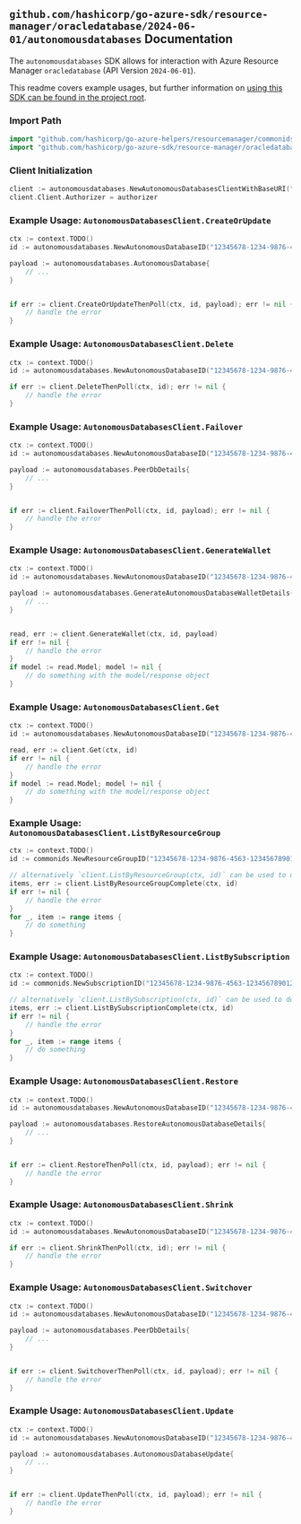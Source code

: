 
## `github.com/hashicorp/go-azure-sdk/resource-manager/oracledatabase/2024-06-01/autonomousdatabases` Documentation

The `autonomousdatabases` SDK allows for interaction with Azure Resource Manager `oracledatabase` (API Version `2024-06-01`).

This readme covers example usages, but further information on [using this SDK can be found in the project root](https://github.com/hashicorp/go-azure-sdk/tree/main/docs).

### Import Path

```go
import "github.com/hashicorp/go-azure-helpers/resourcemanager/commonids"
import "github.com/hashicorp/go-azure-sdk/resource-manager/oracledatabase/2024-06-01/autonomousdatabases"
```


### Client Initialization

```go
client := autonomousdatabases.NewAutonomousDatabasesClientWithBaseURI("https://management.azure.com")
client.Client.Authorizer = authorizer
```


### Example Usage: `AutonomousDatabasesClient.CreateOrUpdate`

```go
ctx := context.TODO()
id := autonomousdatabases.NewAutonomousDatabaseID("12345678-1234-9876-4563-123456789012", "example-resource-group", "autonomousdatabasename")

payload := autonomousdatabases.AutonomousDatabase{
	// ...
}


if err := client.CreateOrUpdateThenPoll(ctx, id, payload); err != nil {
	// handle the error
}
```


### Example Usage: `AutonomousDatabasesClient.Delete`

```go
ctx := context.TODO()
id := autonomousdatabases.NewAutonomousDatabaseID("12345678-1234-9876-4563-123456789012", "example-resource-group", "autonomousdatabasename")

if err := client.DeleteThenPoll(ctx, id); err != nil {
	// handle the error
}
```


### Example Usage: `AutonomousDatabasesClient.Failover`

```go
ctx := context.TODO()
id := autonomousdatabases.NewAutonomousDatabaseID("12345678-1234-9876-4563-123456789012", "example-resource-group", "autonomousdatabasename")

payload := autonomousdatabases.PeerDbDetails{
	// ...
}


if err := client.FailoverThenPoll(ctx, id, payload); err != nil {
	// handle the error
}
```


### Example Usage: `AutonomousDatabasesClient.GenerateWallet`

```go
ctx := context.TODO()
id := autonomousdatabases.NewAutonomousDatabaseID("12345678-1234-9876-4563-123456789012", "example-resource-group", "autonomousdatabasename")

payload := autonomousdatabases.GenerateAutonomousDatabaseWalletDetails{
	// ...
}


read, err := client.GenerateWallet(ctx, id, payload)
if err != nil {
	// handle the error
}
if model := read.Model; model != nil {
	// do something with the model/response object
}
```


### Example Usage: `AutonomousDatabasesClient.Get`

```go
ctx := context.TODO()
id := autonomousdatabases.NewAutonomousDatabaseID("12345678-1234-9876-4563-123456789012", "example-resource-group", "autonomousdatabasename")

read, err := client.Get(ctx, id)
if err != nil {
	// handle the error
}
if model := read.Model; model != nil {
	// do something with the model/response object
}
```


### Example Usage: `AutonomousDatabasesClient.ListByResourceGroup`

```go
ctx := context.TODO()
id := commonids.NewResourceGroupID("12345678-1234-9876-4563-123456789012", "example-resource-group")

// alternatively `client.ListByResourceGroup(ctx, id)` can be used to do batched pagination
items, err := client.ListByResourceGroupComplete(ctx, id)
if err != nil {
	// handle the error
}
for _, item := range items {
	// do something
}
```


### Example Usage: `AutonomousDatabasesClient.ListBySubscription`

```go
ctx := context.TODO()
id := commonids.NewSubscriptionID("12345678-1234-9876-4563-123456789012")

// alternatively `client.ListBySubscription(ctx, id)` can be used to do batched pagination
items, err := client.ListBySubscriptionComplete(ctx, id)
if err != nil {
	// handle the error
}
for _, item := range items {
	// do something
}
```


### Example Usage: `AutonomousDatabasesClient.Restore`

```go
ctx := context.TODO()
id := autonomousdatabases.NewAutonomousDatabaseID("12345678-1234-9876-4563-123456789012", "example-resource-group", "autonomousdatabasename")

payload := autonomousdatabases.RestoreAutonomousDatabaseDetails{
	// ...
}


if err := client.RestoreThenPoll(ctx, id, payload); err != nil {
	// handle the error
}
```


### Example Usage: `AutonomousDatabasesClient.Shrink`

```go
ctx := context.TODO()
id := autonomousdatabases.NewAutonomousDatabaseID("12345678-1234-9876-4563-123456789012", "example-resource-group", "autonomousdatabasename")

if err := client.ShrinkThenPoll(ctx, id); err != nil {
	// handle the error
}
```


### Example Usage: `AutonomousDatabasesClient.Switchover`

```go
ctx := context.TODO()
id := autonomousdatabases.NewAutonomousDatabaseID("12345678-1234-9876-4563-123456789012", "example-resource-group", "autonomousdatabasename")

payload := autonomousdatabases.PeerDbDetails{
	// ...
}


if err := client.SwitchoverThenPoll(ctx, id, payload); err != nil {
	// handle the error
}
```


### Example Usage: `AutonomousDatabasesClient.Update`

```go
ctx := context.TODO()
id := autonomousdatabases.NewAutonomousDatabaseID("12345678-1234-9876-4563-123456789012", "example-resource-group", "autonomousdatabasename")

payload := autonomousdatabases.AutonomousDatabaseUpdate{
	// ...
}


if err := client.UpdateThenPoll(ctx, id, payload); err != nil {
	// handle the error
}
```

